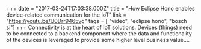 +++
date = "2017-03-24T17:03:38.000Z"
title = "How Eclipse Hono enables device-related communication for the IoT"
link = "https://youtu.be/U0Drr9465vg"
tags = [ "video", "eclipse hono", "bosch si"]
+++
Connectivity is at the heart of IoT solutions. Devices (things) need to be connected to a backend component where the data and functionality of the devices is leveraged to provide some higher level business value.…